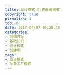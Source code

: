 ```yaml
---
title: 设计模式-5.建造者模式
copyright: true
permalink: 1
top: 0
date: 2017-04-07 10:30:48
categories:
- 前端开发
- 基础知识
- 设计模式
- 创建型
tags:
- 设计模式
- 抽象工厂模式
---
```

